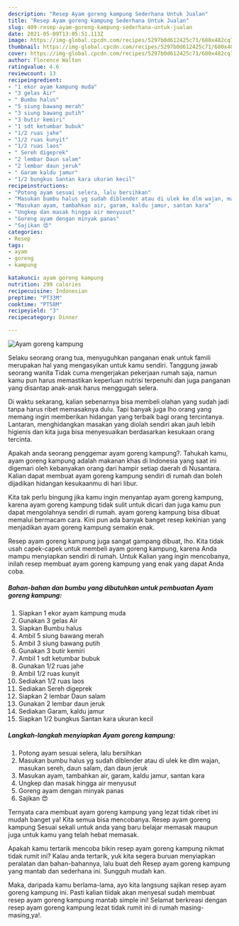 ```yaml
---
description: "Resep Ayam goreng kampung Sederhana Untuk Jualan"
title: "Resep Ayam goreng kampung Sederhana Untuk Jualan"
slug: 409-resep-ayam-goreng-kampung-sederhana-untuk-jualan
date: 2021-05-09T13:05:51.113Z
image: https://img-global.cpcdn.com/recipes/5297b0d612425c71/680x482cq70/ayam-goreng-kampung-foto-resep-utama.jpg
thumbnail: https://img-global.cpcdn.com/recipes/5297b0d612425c71/680x482cq70/ayam-goreng-kampung-foto-resep-utama.jpg
cover: https://img-global.cpcdn.com/recipes/5297b0d612425c71/680x482cq70/ayam-goreng-kampung-foto-resep-utama.jpg
author: Florence Walton
ratingvalue: 4.6
reviewcount: 13
recipeingredient:
- "1 ekor ayam kampung muda"
- "3 gelas Air"
- " Bumbu halus"
- "5 siung bawang merah"
- "3 siung bawang putih"
- "3 butir kemiri"
- "1 sdt ketumbar bubuk"
- "1/2 ruas jahe"
- "1/2 ruas kunyit"
- "1/2 ruas laos"
- " Sereh digeprek"
- "2 lembar Daun salam"
- "2 lembar daun jeruk"
- " Garam kaldu jamur"
- "1/2 bungkus Santan kara ukuran kecil"
recipeinstructions:
- "Potong ayam sesuai selera, lalu bersihkan"
- "Masukan bumbu halus yg sudah diblender atau di ulek ke dlm wajan, masukan sereh, daun salam, dan daun jeruk"
- "Masukan ayam, tambahkan air, garam, kaldu jamur, santan kara"
- "Ungkep dan masak hingga air menyusut"
- "Goreng ayam dengan minyak panas"
- "Sajikan 😍"
categories:
- Resep
tags:
- ayam
- goreng
- kampung

katakunci: ayam goreng kampung 
nutrition: 299 calories
recipecuisine: Indonesian
preptime: "PT33M"
cooktime: "PT58M"
recipeyield: "3"
recipecategory: Dinner

---
```



![Ayam goreng kampung](https://img-global.cpcdn.com/recipes/5297b0d612425c71/680x482cq70/ayam-goreng-kampung-foto-resep-utama.jpg)

Selaku seorang orang tua, menyuguhkan panganan enak untuk famili merupakan hal yang mengasyikan untuk kamu sendiri. Tanggung jawab seorang  wanita Tidak cuma mengerjakan pekerjaan rumah saja, namun kamu pun harus memastikan keperluan nutrisi terpenuhi dan juga panganan yang disantap anak-anak harus menggugah selera.

Di waktu  sekarang, kalian sebenarnya bisa membeli olahan yang sudah jadi tanpa harus ribet memasaknya dulu. Tapi banyak juga lho orang yang memang ingin memberikan hidangan yang terbaik bagi orang tercintanya. Lantaran, menghidangkan masakan yang diolah sendiri akan jauh lebih higienis dan kita juga bisa menyesuaikan berdasarkan kesukaan orang tercinta. 



Apakah anda seorang penggemar ayam goreng kampung?. Tahukah kamu, ayam goreng kampung adalah makanan khas di Indonesia yang saat ini digemari oleh kebanyakan orang dari hampir setiap daerah di Nusantara. Kalian dapat membuat ayam goreng kampung sendiri di rumah dan boleh dijadikan hidangan kesukaanmu di hari libur.

Kita tak perlu bingung jika kamu ingin menyantap ayam goreng kampung, karena ayam goreng kampung tidak sulit untuk dicari dan juga kamu pun dapat mengolahnya sendiri di rumah. ayam goreng kampung bisa dibuat memalui bermacam cara. Kini pun ada banyak banget resep kekinian yang menjadikan ayam goreng kampung semakin enak.

Resep ayam goreng kampung juga sangat gampang dibuat, lho. Kita tidak usah capek-capek untuk membeli ayam goreng kampung, karena Anda mampu menyiapkan sendiri di rumah. Untuk Kalian yang ingin mencobanya, inilah resep membuat ayam goreng kampung yang enak yang dapat Anda coba.

<!--inarticleads1-->

##### Bahan-bahan dan bumbu yang dibutuhkan untuk pembuatan Ayam goreng kampung:

1. Siapkan 1 ekor ayam kampung muda
1. Gunakan 3 gelas Air
1. Siapkan  Bumbu halus
1. Ambil 5 siung bawang merah
1. Ambil 3 siung bawang putih
1. Gunakan 3 butir kemiri
1. Ambil 1 sdt ketumbar bubuk
1. Gunakan 1/2 ruas jahe
1. Ambil 1/2 ruas kunyit
1. Sediakan 1/2 ruas laos
1. Sediakan  Sereh digeprek
1. Siapkan 2 lembar Daun salam
1. Gunakan 2 lembar daun jeruk
1. Sediakan  Garam, kaldu jamur
1. Siapkan 1/2 bungkus Santan kara ukuran kecil




<!--inarticleads2-->

##### Langkah-langkah menyiapkan Ayam goreng kampung:

1. Potong ayam sesuai selera, lalu bersihkan
1. Masukan bumbu halus yg sudah diblender atau di ulek ke dlm wajan, masukan sereh, daun salam, dan daun jeruk
1. Masukan ayam, tambahkan air, garam, kaldu jamur, santan kara
1. Ungkep dan masak hingga air menyusut
1. Goreng ayam dengan minyak panas
1. Sajikan 😍




Ternyata cara membuat ayam goreng kampung yang lezat tidak ribet ini mudah banget ya! Kita semua bisa mencobanya. Resep ayam goreng kampung Sesuai sekali untuk anda yang baru belajar memasak maupun juga untuk kamu yang telah hebat memasak.

Apakah kamu tertarik mencoba bikin resep ayam goreng kampung nikmat tidak rumit ini? Kalau anda tertarik, yuk kita segera buruan menyiapkan peralatan dan bahan-bahannya, lalu buat deh Resep ayam goreng kampung yang mantab dan sederhana ini. Sungguh mudah kan. 

Maka, daripada kamu berlama-lama, ayo kita langsung sajikan resep ayam goreng kampung ini. Pasti kalian tiidak akan menyesal sudah membuat resep ayam goreng kampung mantab simple ini! Selamat berkreasi dengan resep ayam goreng kampung lezat tidak rumit ini di rumah masing-masing,ya!.


